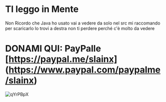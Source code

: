 # TI leggo in Mente
Non Ricordo che Java ho usato vai a vedere da solo nel src
mi raccomando per scaricarlo lo trovi a destra non ti perdere perché c'è molto da vedere
# DONAMI QUI: PayPalle [https://paypal.me/slainx] (https://www.paypal.com/paypalme/slainx)

![qYrPBpX](https://github.com/asynchunk/SoCosaPensi/assets/71403262/63996ccc-c1f5-4dea-a55d-a86a80566757)
